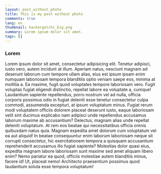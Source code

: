 ```yaml
---
layout: post_without_photo
title: This is my post without photo
comments: true
lang: en
thumbnail: hackergotchi_big.png
summary: Lorem ipsum dolor sit amet.
tags: []
---
```


### Lorem

Lorem ipsum dolor sit amet, consectetur adipisicing elit. Tenetur adipisci, iusto vero, autem incidunt at illum. Aperiam natus, nesciunt magnam ad deserunt laborum cum tempore ullam alias, eius est ipsum ipsam enim numquam laboriosam tempora blanditiis optio veniam saepe eos, minima at mollitia a. Ea maxime, fugit quod voluptates tempore laboriosam vero. Fugit voluptas fugiat eligendi distinctio, repellat labore ea voluptate a, cumque! Laudantium sapiente repellendus, porro nostrum vel ad nulla, officia corporis possimus odio in fugiat deleniti esse tenetur consectetur culpa commodi, assumenda excepturi, at ipsum voluptatum minus. Fugiat rerum modi voluptatem officiis dolorem placeat deserunt iusto, eaque laboriosam velit sint ducimus explicabo nam adipisci unde repellendus accusamus laborum maxime ab accusantium? Delectus, magnam alias unde repellat deleniti voluptatum. At rem eos beatae qui necessitatibus officia omnis quibusdam natus quia. Magnam expedita amet dolorum cum voluptatum vel ea aut aliquid! In beatae consequuntur enim laborum laboriosam neque sit corrupti consectetur, hic exercitationem tempora a quisquam accusantium reprehenderit accusamus illo fugiat sapiente? Molestias dolor quasi eius, expedita magnam labore laboriosam sunt maxime sed amet aliquam libero enim? Nemo pariatur ea quod, officiis molestiae autem blanditiis minus, facere id! Ut, placeat nemo! Architecto praesentium possimus quod laudantium soluta esse tempora voluptatum!
